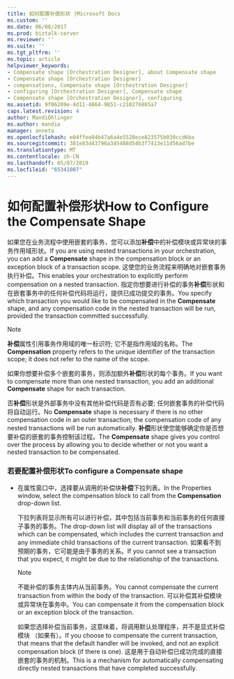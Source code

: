 ```yaml
---
title: 如何配置补偿形状 |Microsoft Docs
ms.custom: ''
ms.date: 06/08/2017
ms.prod: biztalk-server
ms.reviewer: ''
ms.suite: ''
ms.tgt_pltfrm: ''
ms.topic: article
helpviewer_keywords:
- Compensate shape [Orchestration Designer], about Compensate shape
- Compensate shape [Orchestration Designer]
- compensations, Compensate shape [Orchestration Designer]
- configuring [Orchestration Designer], Compensate shape
- Compensate shape [Orchestration Designer], configuring
ms.assetid: 9f06289e-4d11-4864-9851-c210276865a7
caps.latest.revision: 4
author: MandiOhlinger
ms.author: mandia
manager: anneta
ms.openlocfilehash: e04ffee84b47a6a4e5520ece823575b030ccd6ba
ms.sourcegitcommit: 381e83d43796a345488d54b3f7413e11d56ad7be
ms.translationtype: MT
ms.contentlocale: zh-CN
ms.lasthandoff: 05/07/2019
ms.locfileid: "65341007"
---
```

# <a name="how-to-configure-the-compensate-shape"></a><span data-ttu-id="60fda-102">如何配置补偿形状</span><span class="sxs-lookup"><span data-stu-id="60fda-102">How to Configure the Compensate Shape</span></span>
<span data-ttu-id="60fda-103">如果您在业务流程中使用嵌套的事务，您可以添加**补偿**中的补偿模块或异常块的事务作用域形状。</span><span class="sxs-lookup"><span data-stu-id="60fda-103">If you are using nested transactions in your orchestration, you can add a **Compensate** shape in the compensation block or an exception block of a transaction scope.</span></span> <span data-ttu-id="60fda-104">这使您的业务流程来明确地对嵌套事务执行补偿。</span><span class="sxs-lookup"><span data-stu-id="60fda-104">This enables your orchestration to explicitly perform compensation on a nested transaction.</span></span> <span data-ttu-id="60fda-105">指定你想要进行补偿的事务**补偿**形状和在嵌套事务中的任何补偿代码将运行，提供已成功提交的事务。</span><span class="sxs-lookup"><span data-stu-id="60fda-105">You specify which transaction you would like to be compensated in the **Compensate** shape, and any compensation code in the nested transaction will be run, provided the transaction committed successfully.</span></span>  
  
> [!NOTE]
>  <span data-ttu-id="60fda-106">**补偿**属性引用事务作用域的唯一标识符; 它不是指作用域的名称。</span><span class="sxs-lookup"><span data-stu-id="60fda-106">The **Compensation** property refers to the unique identifier of the transaction scope; it does not refer to the name of the scope.</span></span>  
  
 <span data-ttu-id="60fda-107">如果你想要补偿多个嵌套的事务，则添加额外**补偿**形状的每个事务。</span><span class="sxs-lookup"><span data-stu-id="60fda-107">If you want to compensate more than one nested transaction, you add an additional **Compensate** shape for each transaction.</span></span>  
  
 <span data-ttu-id="60fda-108">否**补偿**形状是外部事务中没有其他补偿代码是否有必要; 任何嵌套事务的补偿代码将自动运行。</span><span class="sxs-lookup"><span data-stu-id="60fda-108">No **Compensate** shape is necessary if there is no other compensation code in an outer transaction; the compensation code of any nested transactions will be run automatically.</span></span> <span data-ttu-id="60fda-109">**补偿**形状使您能够确定你是否想要补偿的嵌套的事务控制该过程。</span><span class="sxs-lookup"><span data-stu-id="60fda-109">The **Compensate** shape gives you control over the process by allowing you to decide whether or not you want a nested transaction to be compensated.</span></span>  
  
### <a name="to-configure-a-compensate-shape"></a><span data-ttu-id="60fda-110">若要配置补偿形状</span><span class="sxs-lookup"><span data-stu-id="60fda-110">To configure a Compensate shape</span></span>  
  
-   <span data-ttu-id="60fda-111">在属性窗口中，选择要从调用的补偿块**补偿**下拉列表。</span><span class="sxs-lookup"><span data-stu-id="60fda-111">In the Properties window, select the compensation block to call from the **Compensation** drop-down list.</span></span>  
  
     <span data-ttu-id="60fda-112">下拉列表将显示所有可以进行补偿，其中包括当前事务和当前事务的任何直接子事务的事务。</span><span class="sxs-lookup"><span data-stu-id="60fda-112">The drop-down list will display all of the transactions which can be compensated, which includes the current transaction and any immediate child transactions of the current transaction.</span></span> <span data-ttu-id="60fda-113">如果看不到预期的事务，它可能是由于事务的关系。</span><span class="sxs-lookup"><span data-stu-id="60fda-113">If you cannot see a transaction that you expect, it might be due to the relationship of the transactions.</span></span>  
  
    > [!NOTE]
    >  <span data-ttu-id="60fda-114">不能补偿的事务主体内从当前事务。</span><span class="sxs-lookup"><span data-stu-id="60fda-114">You cannot compensate the current transaction from within the body of the transaction.</span></span>  <span data-ttu-id="60fda-115">可以补偿其补偿模块或异常块在事务中。</span><span class="sxs-lookup"><span data-stu-id="60fda-115">You can compensate it from the compensation block or an exception block of the transaction.</span></span>  
  
     <span data-ttu-id="60fda-116">如果您选择补偿当前事务，这意味着，将调用默认处理程序，并不是显式补偿模块 （如果有）。</span><span class="sxs-lookup"><span data-stu-id="60fda-116">If you choose to compensate the current transaction, that means that the default handler will be invoked, and not an explicit compensation block (if there is one).</span></span> <span data-ttu-id="60fda-117">这是用于自动补偿已成功完成的直接嵌套的事务的机制。</span><span class="sxs-lookup"><span data-stu-id="60fda-117">This is a mechanism for automatically compensating directly nested transactions that have completed successfully.</span></span>